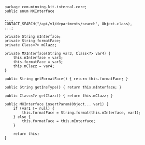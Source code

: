 	package com.minxing.kit.internal.core;
	public enum MXInterface

	...,
	CONTACT_SEARCH("/api/v1/departments/search", Object.class),
	...;

	private String mInterface;
    private String formatFace;
    private Class<?> mClazz;

	private MXInterface(String var3, Class<?> var4) {
        this.mInterface = var3;
        this.formatFace = var3;
        this.mClazz = var4;
    }

	public String getFormatFace() { return this.formatFace; }

    public String getInsType() { return this.mInterface; }

    public Class<?> getClazz() { return this.mClazz; }

	public MXInterface insertParam(Object... var1) {
        if (var1 != null) {
            this.formatFace = String.format(this.mInterface, var1);
        } else {
            this.formatFace = this.mInterface;
        }

        return this;
    }